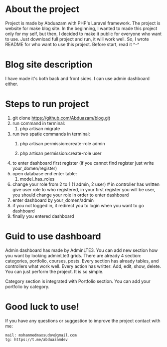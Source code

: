 # About the project
Project is made by Abduazam with PHP's Laravel framework. The project is website for make blog site. In the beginning, I wanted to made this project only for my self, but then, I decided to make it public for everyone who want to use. Just download full project and run, it will work well. So, I wrote README for who want to use this project. Before start, read it ^-^

# Blog site description
I have made it's both back and front sides. I can use admin dashboard either.

# Steps to run project
1. git clone https://github.com/Abduazam/blog.git
2. run command in terminal:
   1) php artisan migrate
3. run two spatie commands in terminal: 
   1) php artisan permission:create-role admin 
   
   2) php artisan permission:create-role user
4. to enter dashboard first register (if you cannot find register just write your_domen/register)
5. open database end enter table:
   1) model_has_roles
6. change your role from 2 to 1 (1 admin, 2 user) # in controller has written give user role to who registered, in your first register you will be user, you should change your role in order to enter dashboard
7. enter dashboard by your_domen/admin
8. if you not logged in, it redirect you to login when you want to go dashboard
9. finally you entered dashboard

# Guid to use dashboard
Admin dashboard has made by AdminLTE3. You can add new section how you want by looking adminLte3 grids. There are already 4 section: categories, portfolio, courses, posts. Every section has already tables, and controllers what work well. Every action has writter: Add, edit, show, delete. You can just perform the project. It is so simple.

Category section is integrated with Portfolio section. You can add your portfolio by category.

# Good luck to use!
If you have any questions or suggestion to improve the project contact with me:
    
    mail: mohammedmaxsudov@gmail.com
    tg: https://t.me/abduazamdev

